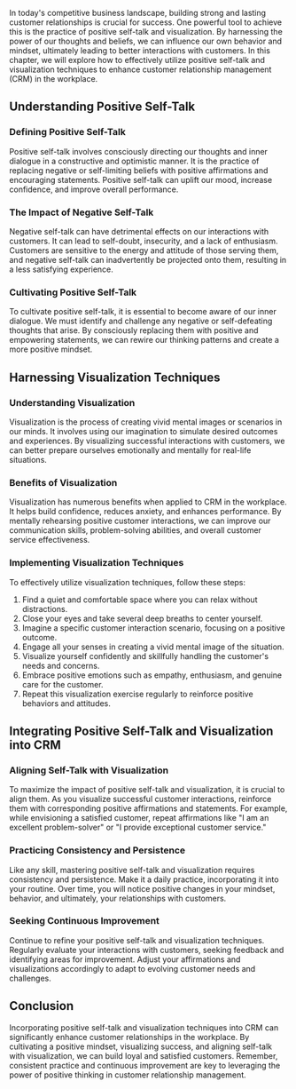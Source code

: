
In today's competitive business landscape, building strong and lasting customer relationships is crucial for success. One powerful tool to achieve this is the practice of positive self-talk and visualization. By harnessing the power of our thoughts and beliefs, we can influence our own behavior and mindset, ultimately leading to better interactions with customers. In this chapter, we will explore how to effectively utilize positive self-talk and visualization techniques to enhance customer relationship management (CRM) in the workplace.

## Understanding Positive Self-Talk

### Defining Positive Self-Talk

Positive self-talk involves consciously directing our thoughts and inner dialogue in a constructive and optimistic manner. It is the practice of replacing negative or self-limiting beliefs with positive affirmations and encouraging statements. Positive self-talk can uplift our mood, increase confidence, and improve overall performance.

### The Impact of Negative Self-Talk

Negative self-talk can have detrimental effects on our interactions with customers. It can lead to self-doubt, insecurity, and a lack of enthusiasm. Customers are sensitive to the energy and attitude of those serving them, and negative self-talk can inadvertently be projected onto them, resulting in a less satisfying experience.

### Cultivating Positive Self-Talk

To cultivate positive self-talk, it is essential to become aware of our inner dialogue. We must identify and challenge any negative or self-defeating thoughts that arise. By consciously replacing them with positive and empowering statements, we can rewire our thinking patterns and create a more positive mindset.

## Harnessing Visualization Techniques

### Understanding Visualization

Visualization is the process of creating vivid mental images or scenarios in our minds. It involves using our imagination to simulate desired outcomes and experiences. By visualizing successful interactions with customers, we can better prepare ourselves emotionally and mentally for real-life situations.

### Benefits of Visualization

Visualization has numerous benefits when applied to CRM in the workplace. It helps build confidence, reduces anxiety, and enhances performance. By mentally rehearsing positive customer interactions, we can improve our communication skills, problem-solving abilities, and overall customer service effectiveness.

### Implementing Visualization Techniques

To effectively utilize visualization techniques, follow these steps:

1. Find a quiet and comfortable space where you can relax without distractions.
2. Close your eyes and take several deep breaths to center yourself.
3. Imagine a specific customer interaction scenario, focusing on a positive outcome.
4. Engage all your senses in creating a vivid mental image of the situation.
5. Visualize yourself confidently and skillfully handling the customer's needs and concerns.
6. Embrace positive emotions such as empathy, enthusiasm, and genuine care for the customer.
7. Repeat this visualization exercise regularly to reinforce positive behaviors and attitudes.

## Integrating Positive Self-Talk and Visualization into CRM

### Aligning Self-Talk with Visualization

To maximize the impact of positive self-talk and visualization, it is crucial to align them. As you visualize successful customer interactions, reinforce them with corresponding positive affirmations and statements. For example, while envisioning a satisfied customer, repeat affirmations like "I am an excellent problem-solver" or "I provide exceptional customer service."

### Practicing Consistency and Persistence

Like any skill, mastering positive self-talk and visualization requires consistency and persistence. Make it a daily practice, incorporating it into your routine. Over time, you will notice positive changes in your mindset, behavior, and ultimately, your relationships with customers.

### Seeking Continuous Improvement

Continue to refine your positive self-talk and visualization techniques. Regularly evaluate your interactions with customers, seeking feedback and identifying areas for improvement. Adjust your affirmations and visualizations accordingly to adapt to evolving customer needs and challenges.

## Conclusion

Incorporating positive self-talk and visualization techniques into CRM can significantly enhance customer relationships in the workplace. By cultivating a positive mindset, visualizing success, and aligning self-talk with visualization, we can build loyal and satisfied customers. Remember, consistent practice and continuous improvement are key to leveraging the power of positive thinking in customer relationship management.
